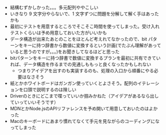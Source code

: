 - 結構むずかしかった。。。多元配列ややこしい
- いきなり 9 文字分やらないで、1 文字ずつに問題を分解して解く手はあったかも
- 最初にテストを用意するところでそこそこ時間を使ってしまった。受け入れテストくらいは予め用意しておいた方がいいかも
- データ構造が出来たあとのことをほとんど考えれてなかったので、bit パターンをキーに持つ辞書から数値に変換するという計画(でたぶん理解があっていると思うのですが。。。)をお聞きしてなるほどと思った
- bitパターンをキーに持つ辞書で数値に変換するプランを最初に共有できていれば、データ構造を作るまでの見通しももっと良くなったかもしれない
  - つまりアイデアを出すのも実装するのも、処理の入口から順番にやる必要はなさそう
- 紙とかホワイトボードはガンガン使っていくとよさそう。配列のイテレーションを口頭で説明するのは険しい
- Driverのときにどこまで喋っていいか掴みかねた（アイデアがあるなら出していっていいそうです）
- MDNとかNode.jsのAPIリファレンスを予め開いて用意しておいたのはよかった
- Macのキーボードにあまり慣れてなくて手元を見ながらのコーディングになってしまった

